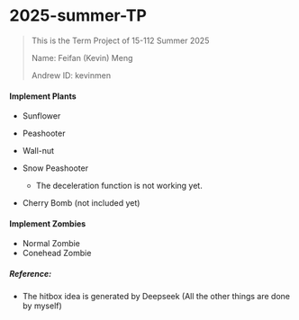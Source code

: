 # 2025-summer-TP
> This is the Term Project of 15-112 Summer 2025
>
> Name: Feifan (Kevin) Meng
>
> Andrew ID: kevinmen

#### Implement Plants

- Sunflower
- Peashooter
- Wall-nut
- Snow Peashooter
   - The deceleration function is not working yet.

- Cherry Bomb (not included yet)

#### Implement Zombies

- Normal Zombie
- Conehead Zombie



##### Reference:

- The hitbox idea is generated by Deepseek (All the other things are done by myself)
